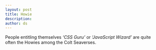 ```yaml
---
layout: post
title: Howie
description:
author: ds
---
```


People entitling themselves _‘CSS Guru’_ or _‘JavaScript Wizard’_ are quite often the Howies among the Colt Seaverses.
